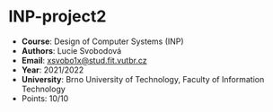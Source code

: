 # INP-project2

- **Course**: Design of Computer Systems (INP)
- **Authors**: Lucie Svobodová
- **Email**: xsvobo1x@stud.fit.vutbr.cz
- **Year**: 2021/2022
- **University**: Brno University of Technology, Faculty of Information Technology
- Points: 10/10
